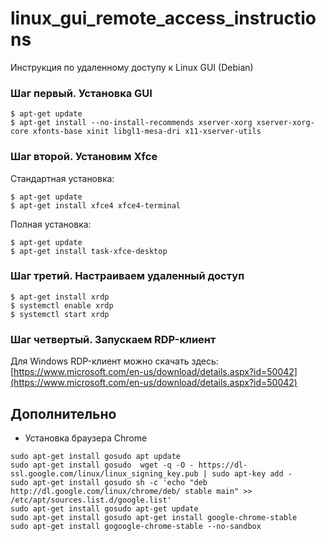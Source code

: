 # linux_gui_remote_access_instructions
Инструкция по удаленному доступу к Linux GUI (Debian)

### Шаг первый. Установка GUI

```
$ apt-get update
$ apt-get install --no-install-recommends xserver-xorg xserver-xorg-core xfonts-base xinit libgl1-mesa-dri x11-xserver-utils
```

### Шаг второй. Установим Xfce

Стандартная установка:
```
$ apt-get update
$ apt-get install xfce4 xfce4-terminal
```
Полная установка:

```
$ apt-get update
$ apt-get install task-xfce-desktop
```

### Шаг третий. Настраиваем удаленный доступ

```
$ apt-get install xrdp
$ systemctl enable xrdp
$ systemctl start xrdp
```

### Шаг четвертый. Запускаем RDP-клиент

Для Windows RDP-клиент можно скачать здесь: [https://www.microsoft.com/en-us/download/details.aspx?id=50042](https://www.microsoft.com/en-us/download/details.aspx?id=50042)

## Дополнительно

* Установка браузера Chrome

```
sudo apt-get install gosudo apt update
sudo apt-get install gosudo  wget -q -O - https://dl-ssl.google.com/linux/linux_signing_key.pub | sudo apt-key add -
sudo apt-get install gosudo sh -c 'echo "deb http://dl.google.com/linux/chrome/deb/ stable main" >> /etc/apt/sources.list.d/google.list'
sudo apt-get install gosudo apt-get update
sudo apt-get install gosudo apt-get install google-chrome-stable
sudo apt-get install gogoogle-chrome-stable --no-sandbox
```
